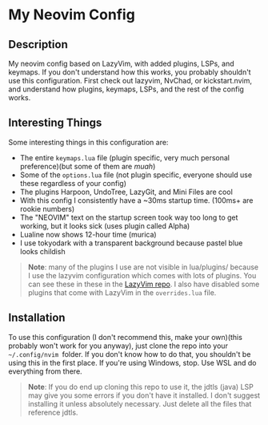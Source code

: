 # My Neovim Config

## Description
My neovim config based on LazyVim, with added plugins, LSPs, and keymaps.
If you don't understand how this works, you probably shouldn't use this configuration. First check out lazyvim, NvChad, or kickstart.nvim, and understand how plugins, keymaps, LSPs, and the rest of the config works. 

## Interesting Things
Some interesting things in this configuration are:

- The entire `keymaps.lua` file (plugin specific, very much personal preference)(but some of them are *muah*)
- Some of the `options.lua` file (not plugin specific, everyone should use these regardless of your config)
- The plugins Harpoon, UndoTree, LazyGit, and Mini Files are cool
- With this config I consistently have a ~30ms startup time. (100ms+ are rookie numbers)
- The "NEOVIM" text on the startup screen took way too long to get working, but it looks sick (uses plugin called Alpha)
- Lualine now shows 12-hour time (murica)
- I use tokyodark with a transparent background because pastel blue looks childish

> **Note**: many of the plugins I use are not visible in lua/plugins/ because I use the lazyvim configuration which comes with lots of plugins. You can see these in these in the [LazyVim repo](https://github.com/LazyVim/LazyVim). I also have disabled some plugins that come with LazyVim in the `overrides.lua` file. 

## Installation
To use this configuration (I don't recommend this, make your own)(this probably won't work for you anyway), just clone the repo into your `~/.config/nvim `folder. If you don't know how to do that, you shouldn't be using this in the first place. If you're using Windows, stop. Use WSL and do everything from there.

> **Note**: If you do end up cloning this repo to use it, the jdtls (java) LSP may give you some errors if you don't have it installed. I don't suggest installing it unless absolutely necessary. Just delete all the files that reference jdtls. 

